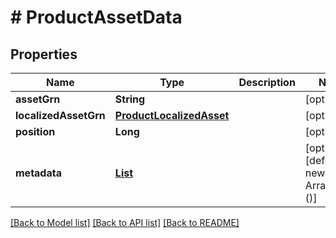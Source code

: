 # # ProductAssetData


## Properties 


Name | Type | Description | Notes
------------ | ------------- | ------------- | -------------
**assetGrn**| **String** |   | [optional]
**localizedAssetGrn**| [**ProductLocalizedAsset**](ProductLocalizedAsset.md) |   | [optional]
**position**| **Long** |   | [optional]
**metadata**| [**List<ProductAssetsEntryMetadata>**](ProductAssetsEntryMetadata.md) |   | [optional] [default to new ArrayList<>()]


[[Back to Model list]](../../README.md#models) [[Back to API list]](../../README.md#endpoints) [[Back to README]](../../README.md)

